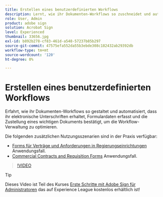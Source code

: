 ```yaml
---
title: Erstellen eines benutzerdefinierten Workflows
description: Lernt, wie ihr Dokumenten-Workflows so zuschneidet und automatisiert, dass ihr schnell elektronische Unterschriften erhaltet und Formulardaten erfasst.
role: User, Admin
product: adobe sign
solution: Acrobat Sign
level: Experienced
thumbnail: 33656.jpg
exl-id: b892b278-cf83-461d-a548-57237b85b297
source-git-commit: 47575efa552da55b3ebde308c182432ab29392db
workflow-type: tm+mt
source-wordcount: '120'
ht-degree: 0%

---
```


# Erstellen eines benutzerdefinierten Workflows

Erfahrt, wie ihr Dokumenten-Workflows so gestaltet und automatisiert, dass ihr elektronische Unterschriften erhaltet, Formulardaten erfasst und die Zustellung eines wichtigen Dokuments bestätigt, um die Workflow-Verwaltung zu optimieren.

Die folgenden zusätzlichen Nutzungsszenarien sind in der Praxis verfügbar:

* [Forms für Verträge und Anforderungen in Regierungseinrichtungen](https://experienceleague.adobe.com/docs/document-cloud-learn/sign-learning-hub/expand/recipes/gov/usecasegovcontracts.html?lang=en) Anwendungsfall.
* [Commercial Contracts and Requisition Forms](https://experienceleague.adobe.com/docs/document-cloud-learn/sign-learning-hub/expand/recipes/com/usecasecomcontracts.html?lang=en) Anwendungsfall.

>[!VIDEO](https://video.tv.adobe.com/v/33656?hidetitle=true)

>[!TIP]
>
>Dieses Video ist Teil des Kurses [Erste Schritte mit Adobe Sign für Administratoren](https://experienceleague.adobe.com/?recommended=Sign-A-1-2020.2) das auf Experience League kostenlos erhältlich ist!
